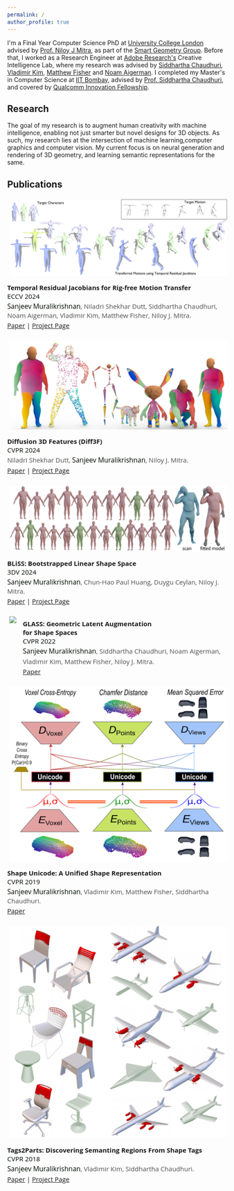 ```yaml
---
permalink: /
author_profile: true
---
```


I'm a Final Year Computer Science PhD at [University College London](https://www.ucl.ac.uk/) advised by [Prof. Niloy J Mitra](http://www0.cs.ucl.ac.uk/staff/n.mitra/), as part of the [Smart Geometry Group](https://geometry.cs.ucl.ac.uk/).
Before that, I worked as a Research Engineer at [Adobe Research's](https://research.adobe.com/) Creative Intelligence Lab, where my research was advised by [Siddhartha Chaudhuri](https://www.cse.iitb.ac.in/~sidch/index.html), [Vladimir Kim](http://www.vovakim.com/), [Matthew Fisher](https://techmatt.github.io/) and [Noam Aigerman](https://noamaig.github.io/).
I completed my Master's in Computer Science at [IIT Bombay](http://www.iitb.ac.in/), advised by [Prof. Siddhartha Chaudhuri](https://www.cse.iitb.ac.in/~sidch), and covered by [Qualcomm Innovation Fellowship](https://www.qualcomm.com/invention/research/university-relations/innovation-fellowship/winners). 


Research
--------

The goal of my research is to augment human creativity with machine intelligence, enabling not just smarter but novel designs for 3D objects. As such, my research lies at the intersection of machine learning,computer graphics and computer vision. My current focus is on neural generation and rendering of 3D geometry, and learning semantic representations for the same.


Publications
------------

<div style="display:block;font-size:15px;font-family:'Open Sans',sans-serif">
<ol style="padding:0px;list-style-type:none">

<li style="padding-bottom:20px; position:relative;">

<img style="float: left; padding:5px; margin-right:10px; max-width:100%; max-height:100%" src="images/trj_teaser.png">

<div style="float:left;padding-top:12px">
<b>Temporal Residual Jacobians for Rig-free Motion Transfer</b>
<br>
<span style="font-size:101%; color:rgb(0,10,0)">ECCV 2024</span>
<br>
<div style="padding-top:2px">
<span style="display:block; color:rgb(80,80,80);padding-bottom:3px;">
<span style="font-size:104%; color:rgb(0,10,0);">Sanjeev Muralikrishnan</span>, Niladri Shekhar Dutt, Siddhartha Chaudhuri, Noam Aigerman, Vladimir Kim, Matthew Fisher, Niloy J. Mitra.
</span>
<a href="https://arxiv.org/pdf/2407.14958">Paper</a>
 | <a href="https://temporaljacobians.github.io/">Project Page</a>
</div>
</div>
<div style="clear:both"></div>
</li>


<li style="padding-bottom:20px; position:relative;">

<img style="float: left; padding:5px; margin-right:10px; max-width:100%; max-height:100%" src="images/diff3f.jpeg">

<div style="float:left;padding-top:12px">
<b>Diffusion 3D Features (Diff3F)</b>
<br>
<span style="font-size:101%; color:rgb(0,10,0)">CVPR 2024</span>
<br>
<div style="padding-top:2px">
<span style="display:block; color:rgb(80,80,80);padding-bottom:3px;">
Niladri Shekhar Dutt, <span style="font-size:104%; color:rgb(0,10,0);">Sanjeev Muralikrishnan</span>, Niloy J. Mitra.
</span>
<a href="https://arxiv.org/abs/2311.17024">Paper</a> 
 | <a href="https://diff3f.github.io/">Project Page</a> 
</div>
</div>
<div style="clear:both"></div>
</li>


<li style="padding-bottom:20px; position:relative;">

<img style="float: left; padding:5px; margin-right:10px; max-width:100%; max-height:100%" src="images/bliss.png">

<div style="float:left;padding-top:12px">
<b>BLiSS: Bootstrapped Linear Shape Space</b>
<br>
<span style="font-size:101%; color:rgb(0,10,0)">3DV 2024</span>
<br>
<div style="padding-top:2px">
<span style="display:block; color:rgb(80,80,80);padding-bottom:3px;">
<span style="font-size:104%; color:rgb(0,10,0);">Sanjeev Muralikrishnan</span>, Chun-Hao Paul Huang, Duygu Ceylan, Niloy J. Mitra.
</span>
<a href="https://arxiv.org/abs/2309.01765">Paper</a>
 | <a href="https://sanjeevmk.github.io/bliss_webpage/">Project Page</a>
</div>
</div>
<div style="clear:both"></div>
</li>

<li style="padding-bottom:20px; position:relative;">

<img style="float: left; padding:5px; margin-right:10px; max-width:100%; max-height:100%" src="images/glass.png">

<div style="float:left;padding-top:12px">
<b>GLASS: Geometric Latent Augmentation</b>
<br>
<b> for Shape Spaces</b>
<br>
<span style="font-size:101%; color:rgb(0,10,0)">CVPR 2022</span>
<br>
<div style="padding-top:2px">
<span style="display:block; color:rgb(80,80,80);padding-bottom:3px;">
<span style="font-size:104%; color:rgb(0,10,0);">Sanjeev Muralikrishnan</span>, Siddhartha Chaudhuri, Noam Aigerman,
</span>
<span style="display:block; color:rgb(80,80,80);padding-bottom:3px;">
Vladimir Kim, Matthew Fisher, Niloy J. Mitra.
</span>
<a href="https://arxiv.org/abs/2108.03225">Paper</a>
</div>
</div>
<div style="clear:both"></div>
</li>

<li style="padding-bottom:20px; position:relative;">

<img style="float: left; padding:5px; margin-right:10px; max-width:100%; max-height:100%" src="images/shapeunicode.png">

<div style="float:left;padding-top:12px">
<b>Shape Unicode: A Unified Shape Representation</b>
<br>
<span style="font-size:101%; color:rgb(0,10,0)">CVPR 2019</span>
<br>
<div style="padding-top:2px">
<span style="display:block; color:rgb(80,80,80);padding-bottom:3px">
<span style="font-size:104%; color:rgb(0,10,0)">Sanjeev Muralikrishnan</span>, Vladimir Kim, Matthew Fisher, Siddhartha Chaudhuri.
</span>
<a href="https://openaccess.thecvf.com/content_CVPR_2019/papers/Muralikrishnan_Shape_Unicode_A_Unified_Shape_Representation_CVPR_2019_paper.pdf">Paper</a>
</div>
</div>
<div style="clear:both"></div>
</li>

<li style="padding-bottom:20px;position:relative;">

<img style="float: left; padding:5px; margin-right:10px; max-width:100%; max-height:100%" src="images/tags2parts.png">

<div style="float:left;padding-top:12px">
<b>Tags2Parts: Discovering Semanting Regions From Shape Tags</b>
<br>
<span style="font-size:101%; color:rgb(0,10,0)">CVPR 2018</span>
<br>
<div style="padding-top:2px">
<span style="display:block; color:rgb(80,80,80);padding-bottom:3px">
<span style="font-size:104%; color:rgb(0,10,0)">Sanjeev Muralikrishnan</span>, Vladimir Kim, Siddhartha Chaudhuri.
</span>
<a href="https://arxiv.org/pdf/1708.06673.pdf">Paper</a>
 | <a href="https://www.cse.iitb.ac.in/~sidch/projects/tags2parts/index.html">Project Page</a>
</div>
</div>

<div style="clear:both"></div>
</li>

</ol>
</div>
